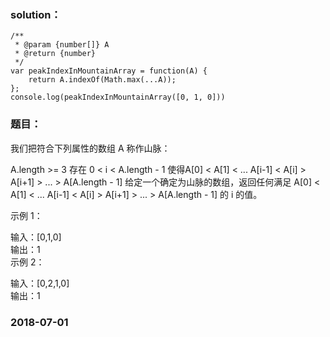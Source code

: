 ### solution：
```
/**
 * @param {number[]} A
 * @return {number}
 */
var peakIndexInMountainArray = function(A) {
	return A.indexOf(Math.max(...A));
};
console.log(peakIndexInMountainArray([0, 1, 0]))
```


### 题目：
我们把符合下列属性的数组 A 称作山脉：

A.length >= 3
存在 0 < i < A.length - 1 使得A[0] < A[1] < ... A[i-1] < A[i] > A[i+1] > ... > A[A.length - 1]
给定一个确定为山脉的数组，返回任何满足 A[0] < A[1] < ... A[i-1] < A[i] > A[i+1] > ... > A[A.length - 1] 的 i 的值。

 

示例 1：

输入：[0,1,0]<br>
输出：1<br>
示例 2：<br>

输入：[0,2,1,0]<br>
输出：1<br>


### 2018-07-01


<br><br><br><br><br><br>

